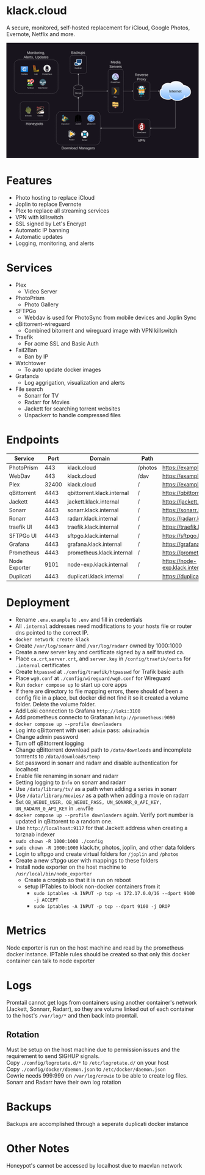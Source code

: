 # klack.cloud
A secure, monitored, self-hosted replacement for iCloud, Google Photos, Evernote, Netflix and more.

![](./assets/diagram.png)

# Features
- Photo hosting to replace iCloud
- Joplin to replace Evernote
- Plex to replace all streaming services
- VPN with killswitch
- SSL signed by Let's Encrypt
- Automatic IP banning
- Automatic updates
- Logging, monitoring, and alerts

# Services
- Plex
	- Video Server
- PhotoPrism
	- Photo Gallery
- SFTPGo
  	- Webdav is used for PhotoSync from mobile devices and Joplin Sync
- qBittorrent-wireguard
	- Combined bitorrent and wireguard image with VPN killswitch
- Traefik
    - For acme SSL and Basic Auth
- Fail2Ban
    - Ban by IP
- Watchtower
    - To auto update docker images
- Grafanda
	- Log aggrigation, visualization and alerts
- File search
	- Sonarr for TV
	- Radarr for Movies
	- Jackett for searching torrent websites
	- Unpackerr to handle compressed files

# Endpoints
| Service | Port | Domain | Path | Link |
| --- | --- | --- | --- | --- |
| PhotoPrism | 443 | klack.cloud | /photos | https://example.com/photos |
| WebDav | 443 | klack.cloud | /dav | https://example.com/dav/ |
| Plex | 32400 | klack.cloud | /   | https://example.com:32400/ |
| qBittorrent | 4443 | qbittorrent.klack.internal | /   | https://qbittorrent.klack.internal:4443/ |
| Jackett | 4443 | jackett.klack.internal | /   | https://jackett.klack.internal:4443/ |
| Sonarr | 4443 | sonarr.klack.internal | /   | https://sonarr.klack.internal:4443/ |
| Ronarr | 4443 | radarr.klack.internal | /   | https://radarr.klack.internal:4443/ |
| traefik UI | 4443 | traefik.klack.internal | /   | https://traefik.klack.internal:4443/ |
| SFTPGo UI | 4443 | sftpgo.klack.internal | /   | https://sftpgo.klack.internal:4443/ |
| Grafana | 4443 | grafana.klack.internal | /   | https://grafana.klack.internal:4443/ |
| Prometheus | 4443 | prometheus.klack.internal | /   | https://prometheus.klack.internal:4443/ |
| Node Exporter | 9101 | node-exp.klack.internal | /   | https://node-exp.klack.internal:9101/metrics |
| Duplicati | 4443 | duplicati.klack.internal | /   | https://duplicati.klack.internal:4443/ |

# Deployment
- Rename `.env.example` to `.env` and fill in credentials
- All `.internal` addresses need modifications to your hosts file or router dns pointed to the correct IP.
- `docker network create klack`
- Create `/var/log/sonarr` and `/var/log/radarr` owned by 1000:1000
- Create a new server key and certificate signed by a self trusted ca.  
- Place `ca.crt`,`server.crt`, and `server.key` in `/config/traefik/certs` for `.internal` certificates
- Create `htpasswd` at `./config/traefik/htpasswd` for Trafik basic auth
- Place `wg0.conf` at `./config/wireguard/wg0.conf` for Wireguard
- Run `docker compose up` to start up core apps
- If there are directory to file mapping errors, there should of been a config file in a place, but docker did not find it so it created a volume folder.  Delete the volume folder.
- Add Loki connection to Grafana `http://loki:3100`
- Add prometheus connecto to Grafanan `http://prometheus:9090`
- `docker compose up --profile downloaders`
- Log into qBittorrent with user: `admin` pass: `adminadmin`
- Change admin password
- Turn off qBittorrent logging
- Change qBittorrent download path to `/data/downloads` and incomplete torrrents to `/data/downloads/temp`
- Set password in sonarr and radarr and disable authentication for localhost
- Enable file renaming in sonarr and radarr
- Setting logging to `Info` on sonarr and radarr
- Use `/data/library/tv/` as a path when adding a series in sonarr
- Use `/data/library/movies/` as a path when adding a movie on radarr
- Set `QB_WEBUI_USER, QB_WEBUI_PASS, UN_SONARR_0_API_KEY, UN_RADARR_0_API_KEY` in `.env`file 
- `docker compose up --profile downloaders` again.  Verify port number is updated in qBittorent to a random one.
- Use `http://localhost:9117` for that Jackett address when creating a torznab indexer
- `sudo chown -R 1000:1000 ./config`
- `sudo chown -R 1000:1000` klack.tv, photos, joplin, and other data folders
- Login to sftpgo and create virtual folders for `/joplin` and `/photos`
- Create a new sftpgo user with mappings to these folders
- Install node exporter on the host machine to `/usr/local/bin/node_exporter`
  - Create a cronjob so that it is run on reboot
  - setup IPTables to block non-docker containers from it
    - `sudo iptables -A INPUT -p tcp -s 172.17.0.0/16 --dport 9100 -j ACCEPT`
    - `sudo iptables -A INPUT -p tcp --dport 9100 -j DROP`

# Metrics
Node exporter is run on the host machine and read by the prometheus docker instance.  IPTable rules should be created so that only this docker container can talk to node exporter

# Logs
Promtail cannot get logs from containers using another container's network (Jackett, Sonnarr, Radarr), so they are volume linked out of each container to the host's `/var/log/*` and then back into promtail.

## Rotation
Must be setup on the host machine due to permission issues and the requirement to send SIGHUP signals.  
Copy `./config/logrotate.d/*` to `/etc/logrotate.d/` on your host  
Copy `./config/docker/daemon.json` to `/etc/docker/daemon.json`  
Cowrie needs 999:999 on `/var/log/crowie` to be able to create log files.
Sonarr and Radarr have their own log rotation

# Backups
Backups are accomplished through a seperate duplicati docker instance

# Other Notes
Honeypot's cannot be accessed by localhost due to macvlan network
